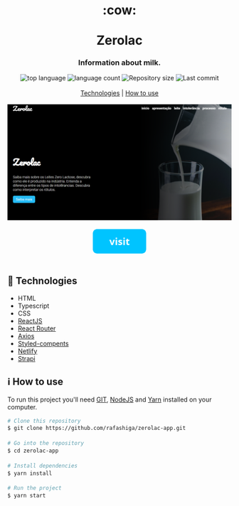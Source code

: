 <h1 align="center">
  :cow:
  <br>
  <br>
  Zerolac
</h1>

<h3 align="center">
<strong>Information about milk.</strong>
</h3>

<p align="center">

  <img alt="top language" src="https://img.shields.io/github/languages/top/rafashiga/zerolac-app?style=flat-square">
  <img alt="language count" src="https://img.shields.io/github/languages/count/rafashiga/zerolac-app?style=flat-square">
  <img alt="Repository size" src="https://img.shields.io/github/repo-size/rafashiga/zerolac-app?style=flat-square">
  <img alt="Last commit" src="https://img.shields.io/github/last-commit/rafashiga/zerolac-app?style=flat-square">
  <br>
  <br>
  <a href="#space_invader-technologies">Technologies</a>
  |
  <a href="#information_source-how-to-use">How to use</a>
  <br>
  <br>
  <img src="./src/assets/image/website.png">
  <br>
  <br>
   <a href="https://zerolac-old.netlify.app/" target="_blank">
    <img src="./src/assets/image/button_visit.png" width="120" alt="visit"/>
   </a>
  <br>
  <br>
</p>

## :space_invader: Technologies

- HTML
- Typescript
- CSS
- [ReactJS](https://pt-br.reactjs.org/)
- [React Router](https://reacttraining.com/react-router/web/guides/quick-start)
- [Axios](https://github.com/axios/axios)
- [Styled-compents](https://styled-components.com/)
- [Netlify](https://www.netlify.com/)
- [Strapi](https://strapi.io/)

## :information_source: How to use

To run this project you'll need [GIT](https://git-scm.com/), [NodeJS](https://nodejs.org/en/) and [Yarn](https://yarnpkg.com/) installed on your computer.

```bash
# Clone this repository
$ git clone https://github.com/rafashiga/zerolac-app.git

# Go into the repository
$ cd zerolac-app

# Install dependencies
$ yarn install

# Run the project
$ yarn start
```
